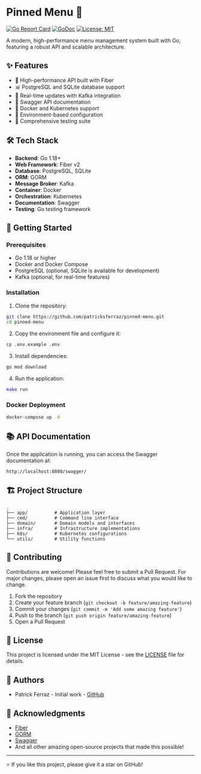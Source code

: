 # Pinned Menu 🚀

[![Go Report Card](https://goreportcard.com/badge/github.com/patricksferraz/pinned-menu)](https://goreportcard.com/report/github.com/patricksferraz/pinned-menu)
[![GoDoc](https://godoc.org/github.com/patricksferraz/pinned-menu?status.svg)](https://godoc.org/github.com/patricksferraz/pinned-menu)
[![License: MIT](https://img.shields.io/badge/License-MIT-yellow.svg)](https://opensource.org/licenses/MIT)

A modern, high-performance menu management system built with Go, featuring a robust API and scalable architecture.

## ✨ Features

- 🚀 High-performance API built with Fiber
- 📊 PostgreSQL and SQLite database support
- 🔄 Real-time updates with Kafka integration
- 📝 Swagger API documentation
- 🐳 Docker and Kubernetes support
- 🔐 Environment-based configuration
- 🧪 Comprehensive testing suite

## 🛠️ Tech Stack

- **Backend**: Go 1.18+
- **Web Framework**: Fiber v2
- **Database**: PostgreSQL, SQLite
- **ORM**: GORM
- **Message Broker**: Kafka
- **Container**: Docker
- **Orchestration**: Kubernetes
- **Documentation**: Swagger
- **Testing**: Go testing framework

## 🚀 Getting Started

### Prerequisites

- Go 1.18 or higher
- Docker and Docker Compose
- PostgreSQL (optional, SQLite is available for development)
- Kafka (optional, for real-time features)

### Installation

1. Clone the repository:
```bash
git clone https://github.com/patricksferraz/pinned-menu.git
cd pinned-menu
```

2. Copy the environment file and configure it:
```bash
cp .env.example .env
```

3. Install dependencies:
```bash
go mod download
```

4. Run the application:
```bash
make run
```

### Docker Deployment

```bash
docker-compose up -d
```

## 📚 API Documentation

Once the application is running, you can access the Swagger documentation at:
```
http://localhost:8080/swagger/
```

## 🏗️ Project Structure

```
.
├── app/          # Application layer
├── cmd/          # Command line interface
├── domain/       # Domain models and interfaces
├── infra/        # Infrastructure implementations
├── k8s/          # Kubernetes configurations
└── utils/        # Utility functions
```

## 🤝 Contributing

Contributions are welcome! Please feel free to submit a Pull Request. For major changes, please open an issue first to discuss what you would like to change.

1. Fork the repository
2. Create your feature branch (`git checkout -b feature/amazing-feature`)
3. Commit your changes (`git commit -m 'Add some amazing feature'`)
4. Push to the branch (`git push origin feature/amazing-feature`)
5. Open a Pull Request

## 📝 License

This project is licensed under the MIT License - see the [LICENSE](LICENSE) file for details.

## 👥 Authors

- Patrick Ferraz - Initial work - [GitHub](https://github.com/patricksferraz)

## 🙏 Acknowledgments

- [Fiber](https://github.com/gofiber/fiber)
- [GORM](https://github.com/go-gorm/gorm)
- [Swagger](https://github.com/swaggo/swag)
- And all other amazing open-source projects that made this possible!

---

⭐️ If you like this project, please give it a star on GitHub!
